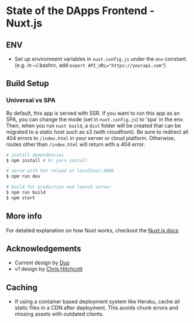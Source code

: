 # State of the DApps Frontend - Nuxt.js

## ENV

- Set up environment variables in `nuxt.config.js` under the `env` constant. (e.g. in ~/.bashrc, add `export API_URL="https://yourapi.com"`)

## Build Setup

### Universal vs SPA

By default, this app is served with SSR. If you want to run this app as an SPA, you can change the mode (set in `nuxt.config.js`) to 'spa' in the env. Then, when you run `nuxt build`, a `dist` folder will be created that can be migrated to a static host such as s3 (with cloudfront). Be sure to redirect all 404 errors to `/index.html` in your server or cloud platform. Otherwise, routes other than `/index.html` will return with a 404 error.

``` bash
# install dependencies
$ npm install # Or yarn install

# serve with hot reload at localhost:3000
$ npm run dev

# build for production and launch server
$ npm run build
$ npm start
```

## More info

For detailed explanation on how Nuxt works, checkout the [Nuxt.js docs](https://github.com/nuxt/nuxt.js)

## Acknowledgements

- Current design by [Duo](https://www.theduo.io)
- v1 design by [Chris Hitchcott](http://hitchcott.com)

## Caching

- If using a container based deployment system like Heroku, cache all static files in a CDN after deployment. This avoids chunk errors and missing assets with outdated clients.

